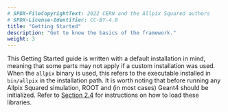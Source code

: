 ```yaml
---
# SPDX-FileCopyrightText: 2022 CERN and the Allpix Squared authors
# SPDX-License-Identifier: CC-BY-4.0
title: "Getting Started"
description: "Get to know the basics of the framework."
weight: 3
---
```


This Getting Started guide is written with a default installation in mind, meaning that some parts may not apply if a custom
installation was used. When the `allpix` binary is used, this refers to the executable installed in `bin/allpix` in the
installation path. It is worth noting that before running any Allpix Squared simulation, ROOT and (in most cases) Geant4
should be initialized. Refer to [Section 2.4](../02_installation/04_initializing_dependencies) for instructions on how to
load these libraries.
